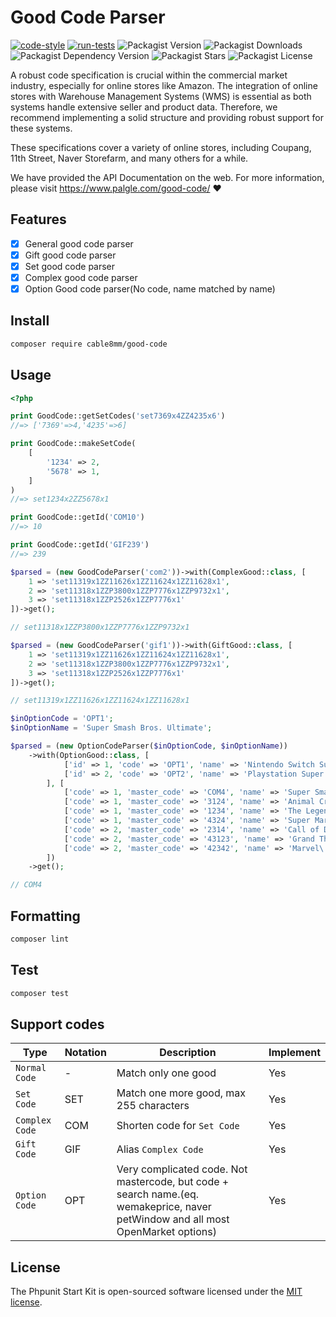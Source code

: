 # Good Code Parser

[![code-style](https://github.com/cable8mm/good-code/actions/workflows/code-style.yml/badge.svg)](https://github.com/cable8mm/good-code/actions/workflows/code-style.yml)
[![run-tests](https://github.com/cable8mm/good-code/actions/workflows/run-tests.yml/badge.svg)](https://github.com/cable8mm/good-code/actions/workflows/run-tests.yml)
![Packagist Version](https://img.shields.io/packagist/v/cable8mm/good-code)
![Packagist Downloads](https://img.shields.io/packagist/dt/cable8mm/good-code)
![Packagist Dependency Version](https://img.shields.io/packagist/dependency-v/cable8mm/good-code/php)
![Packagist Stars](https://img.shields.io/packagist/stars/cable8mm/good-code)
![Packagist License](https://img.shields.io/packagist/l/cable8mm/good-code)

A robust code specification is crucial within the commercial market industry, especially for online stores like Amazon. The integration of online stores with Warehouse Management Systems (WMS) is essential as both systems handle extensive seller and product data. Therefore, we recommend implementing a solid structure and providing robust support for these systems.

These specifications cover a variety of online stores, including Coupang, 11th Street, Naver Storefarm, and many others for a while.

We have provided the API Documentation on the web. For more information, please visit <https://www.palgle.com/good-code/> ❤️

## Features

- [x] General good code parser
- [x] Gift good code parser
- [x] Set good code parser
- [x] Complex good code parser
- [x] Option Good code parser(No code, name matched by name)

## Install

```bash
composer require cable8mm/good-code
```

## Usage

```php
<?php

print GoodCode::getSetCodes('set7369x4ZZ4235x6')
//=> ['7369'=>4,'4235'=>6]

print GoodCode::makeSetCode(
    [
        '1234' => 2,
        '5678' => 1,
    ]
)
//=> set1234x2ZZ5678x1

print GoodCode::getId('COM10')
//=> 10

print GoodCode::getId('GIF239')
//=> 239

$parsed = (new GoodCodeParser('com2'))->with(ComplexGood::class, [
    1 => 'set11319x1ZZ11626x1ZZ11624x1ZZ11628x1',
    2 => 'set11318x1ZZP3800x1ZZP7776x1ZZP9732x1',
    3 => 'set11318x1ZZP2526x1ZZP7776x1'
])->get();

// set11318x1ZZP3800x1ZZP7776x1ZZP9732x1

$parsed = (new GoodCodeParser('gif1'))->with(GiftGood::class, [
    1 => 'set11319x1ZZ11626x1ZZ11624x1ZZ11628x1',
    2 => 'set11318x1ZZP3800x1ZZP7776x1ZZP9732x1',
    3 => 'set11318x1ZZP2526x1ZZP7776x1'
])->get();

// set11319x1ZZ11626x1ZZ11624x1ZZ11628x1

$inOptionCode = 'OPT1';
$inOptionName = 'Super Smash Bros. Ultimate';

$parsed = (new OptionCodeParser($inOptionCode, $inOptionName))
    ->with(OptionGood::class, [
            ['id' => 1, 'code' => 'OPT1', 'name' => 'Nintendo Switch Super Sales'],
            ['id' => 2, 'code' => 'OPT2', 'name' => 'Playstation Super Sales'],
        ], [
            ['code' => 1, 'master_code' => 'COM4', 'name' => 'Super Smash Bros. Ultimate'],
            ['code' => 1, 'master_code' => '3124', 'name' => 'Animal Crossing: New Horizons'],
            ['code' => 1, 'master_code' => '1234', 'name' => 'The Legend of Zelda: Tears of the Kingdom'],
            ['code' => 1, 'master_code' => '4324', 'name' => 'Super Mario 3D World + Bowser\'s Fury'],
            ['code' => 2, 'master_code' => '2314', 'name' => 'Call of Duty®: Black Ops 6'],
            ['code' => 2, 'master_code' => '43123', 'name' => 'Grand Theft Auto V'],
            ['code' => 2, 'master_code' => '42342', 'name' => 'Marvel\'s Spider-Man 2'],
        ])
    ->get();

// COM4

```

## Formatting

```sh
composer lint
```

## Test

```sh
composer test
```

## Support codes

| Type           | Notation | Description                                                                                                                      | Implement |
| -------------- | -------- | -------------------------------------------------------------------------------------------------------------------------------- | --------- |
| `Normal Code`  | -        | Match only one good                                                                                                              | Yes       |
| `Set Code`     | SET      | Match one more good, max 255 characters                                                                                          | Yes       |
| `Complex Code` | COM      | Shorten code for `Set Code`                                                                                                      | Yes       |
| `Gift Code`    | GIF      | Alias `Complex Code`                                                                                                             | Yes       |
| `Option Code`  | OPT      | Very complicated code. Not mastercode, but code + search name.(eq. wemakeprice, naver petWindow and all most OpenMarket options) | Yes       |

## License

The Phpunit Start Kit is open-sourced software licensed under the [MIT license](https://opensource.org/licenses/MIT).

